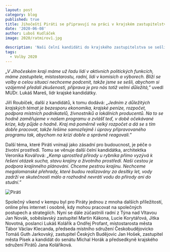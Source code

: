 ```yaml
---
layout: post
category: blog
published: true
title: Jihočeští Piráti se připravují na práci v krajském zastupitelstvu
date: '2020-06-08'
author: Luboš Kudláček
image: 2020/ratmirov1.jpg

description: 'Naši čelní kandidáti do krajského zastupitelstva se sešli s dalšími Piráty v kempu Malý Ratmírov, aby si předávali zkušenosti a dovednosti politické práce. Kromě toho jednali o vizích, principech budoucího zastupitelského klubu a povolební strategii.'
tags:
  - Volby 2020
---
```

*„V Jihočeském kraji máme už řadu lidí v aktivních politických funkcích, máme zastupitele, místostarostu, radní, lidi v komisích a výborech. Blíží se volby a celou 
situaci nechceme podcenit, takže jsme se sešli, abychom si vzájemně předali zkušenosti, příprava je pro nás totiž velmi důležitá,”* uvedl MUDr. Lukáš Mareš, lídr krajské kandidátky.

Jiří Roubíček, další z kandidátů, k tomu dodává: *„Jedním z důležitých krajských témat je bezesporu ekonomika, krajské peníze, rozpočet, podpora místních podnikatelů, 
živnostníků a lokálních producentů. Na to se hodně zaměřujeme v našem programu a zvlášť teď, v době očekávané krize, kdy půjde o hodně. Kraj má poměrně velký rozpočet 
a dá se s tím dobře pracovat, takže řešíme samozřejmě i úpravy připravovaného programu tak, abychom na krizi dobře a správně reagovali.”*

Další téma, které Piráti vnímají jako zásadní pro budoucnost, je péče o životní prostředí. Tomu se věnuje další čelní kandidátka, architektka Veronika Kovářová: 
*„Kemp uprostřed přírody u rybníka přímo vyzývá k řešení otázek sucha, stavu krajiny a životního prostředí. Naší cestou je podpora krajinného plánování. Chceme pestrou krajinu. 
Nechceme megalomanské přehrady, které budou realizovány za desítky let, vody zadrží ve skutečnosti málo a rozhodně nevrátí vodu do přírody ani do studní.”*

![Piráti](https://jihocesky.pirati.cz/assets/img/2020/ratmirov2.jpg)

Společný víkend v kempu byl pro Piráty jednou z mnoha dalších příležitostí, online přes internet i osobně, kdy mohou pracovat na společných postupech a strategiích. 
Nyní se dále zúčastnili radní z Týna nad Vltavou Jan Novák, soběslavský zastupitel Martin Kákona, Lucie Korytářová, Jitka Novotná, poslanci Lukáš Kolářík a Ondřej Profant, 
místostarosta města Tábor Václav Klecanda, předseda místního sdružení Českobudějovicko Tomáš Guth Jarkovský, zastupitel Českých Budějovic Jan Hošek, 
zastupitel města Písek a kandidát do senátu Michal Horák a předsedkyně krajského sdružení Pirátů Jana Koláříková.
